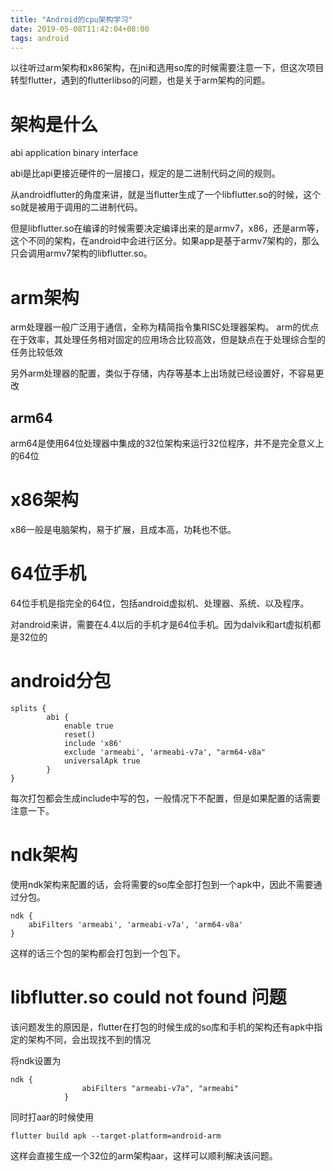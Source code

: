 ```yaml
---
title: "Android的cpu架构学习"
date: 2019-05-08T11:42:04+08:00
tags: android
---
```


以往听过arm架构和x86架构，在jni和选用so库的时候需要注意一下，但这次项目转型flutter，遇到的flutterlibso的问题，也是关于arm架构的问题。

# 架构是什么

abi application binary interface

abi是比api更接近硬件的一层接口，规定的是二进制代码之间的规则。

从androidflutter的角度来讲，就是当flutter生成了一个libflutter.so的时候，这个so就是被用于调用的二进制代码。

但是libflutter.so在编译的时候需要决定编译出来的是armv7，x86，还是arm等，这个不同的架构，在android中会进行区分。如果app是基于armv7架构的，那么只会调用armv7架构的libflutter.so。

# arm架构

arm处理器一般广泛用于通信，全称为精简指令集RISC处理器架构。
arm的优点在于效率，其处理任务相对固定的应用场合比较高效，但是缺点在于处理综合型的任务比较低效

另外arm处理器的配置，类似于存储，内存等基本上出场就已经设置好，不容易更改

## arm64

arm64是使用64位处理器中集成的32位架构来运行32位程序，并不是完全意义上的64位

# x86架构

x86一般是电脑架构，易于扩展，且成本高，功耗也不低。

# 64位手机

64位手机是指完全的64位，包括android虚拟机、处理器、系统、以及程序。

对android来讲，需要在4.4以后的手机才是64位手机。因为dalvik和art虚拟机都是32位的

# android分包

```
splits {
        abi {
            enable true
            reset()
            include 'x86'
            exclude 'armeabi', 'armeabi-v7a', "arm64-v8a"
            universalApk true
        }
}
```
每次打包都会生成include中写的包，一般情况下不配置，但是如果配置的话需要注意一下。

# ndk架构

使用ndk架构来配置的话，会将需要的so库全部打包到一个apk中，因此不需要通过分包。

```
ndk {
    abiFilters 'armeabi', 'armeabi-v7a', 'arm64-v8a'
}
```

这样的话三个包的架构都会打包到一个包下。

# libflutter.so could not found 问题

该问题发生的原因是，flutter在打包的时候生成的so库和手机的架构还有apk中指定的架构不同，会出现找不到的情况

将ndk设置为

```
ndk {
                abiFilters "armeabi-v7a", "armeabi"
            }

```

同时打aar的时候使用
```
flutter build apk --target-platform=android-arm
```

这样会直接生成一个32位的arm架构aar，这样可以顺利解决该问题。